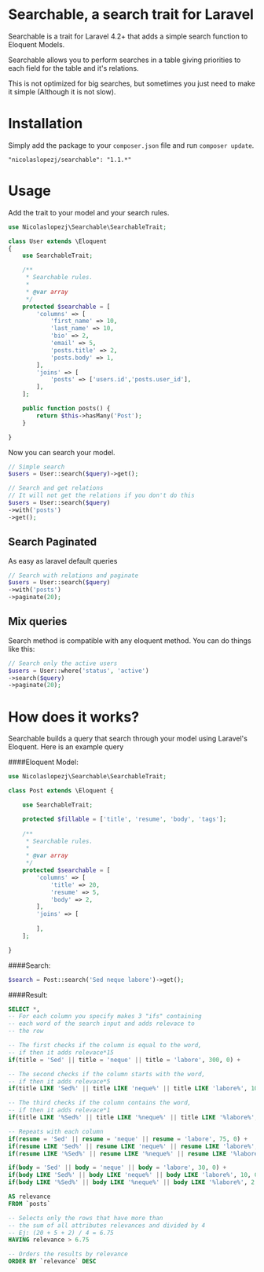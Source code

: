 Searchable, a search trait for Laravel
==========================================

Searchable is a trait for Laravel 4.2+ that adds a simple search function to Eloquent Models.

Searchable allows you to perform searches in a table giving priorities to each field for the table and it's relations.

This is not optimized for big searches, but sometimes you just need to make it simple (Although it is not slow).

# Installation

Simply add the package to your `composer.json` file and run `composer update`.

```
"nicolaslopezj/searchable": "1.1.*"
```

# Usage

Add the trait to your model and your search rules.

```php
use Nicolaslopezj\Searchable\SearchableTrait;

class User extends \Eloquent
{
    use SearchableTrait;

    /**
     * Searchable rules.
     *
     * @var array
     */
    protected $searchable = [
        'columns' => [
            'first_name' => 10,
            'last_name' => 10,
            'bio' => 2,
            'email' => 5,
            'posts.title' => 2,
            'posts.body' => 1,
        ],
        'joins' => [
            'posts' => ['users.id','posts.user_id'],
        ],
    ];

    public function posts() {
        return $this->hasMany('Post');
    }

}
```

Now you can search your model.

```php
// Simple search
$users = User::search($query)->get();

// Search and get relations
// It will not get the relations if you don't do this
$users = User::search($query)
->with('posts')
->get();
```


## Search Paginated

As easy as laravel default queries

```php
// Search with relations and paginate
$users = User::search($query)
->with('posts')
->paginate(20);
```

## Mix queries

Search method is compatible with any eloquent method. You can do things like this:

```php
// Search only the active users
$users = User::where('status', 'active')
->search($query)
->paginate(20);
```


# How does it works?

Searchable builds a query that search through your model using Laravel's Eloquent.
Here is an example query

####Eloquent Model:
```php
use Nicolaslopezj\Searchable\SearchableTrait;

class Post extends \Eloquent {

    use SearchableTrait;

    protected $fillable = ['title', 'resume', 'body', 'tags'];
    
    /**
     * Searchable rules.
     *
     * @var array
     */
    protected $searchable = [
        'columns' => [
            'title' => 20,
            'resume' => 5,
            'body' => 2,
        ],
        'joins' => [
            
        ],
    ];

}
```

####Search:
```php
$search = Post::search('Sed neque labore')->get();
```

####Result:
```sql
SELECT *,
-- For each column you specify makes 3 "ifs" containing 
-- each word of the search input and adds relevace to 
-- the row

-- The first checks if the column is equal to the word,
-- if then it adds relevace*15
if(title = 'Sed' || title = 'neque' || title = 'labore', 300, 0) +

-- The second checks if the column starts with the word,
-- if then it adds relevace*5
if(title LIKE 'Sed%' || title LIKE 'neque%' || title LIKE 'labore%', 100, 0) + 

-- The third checks if the column contains the word, 
-- if then it adds relevace*1
if(title LIKE '%Sed%' || title LIKE '%neque%' || title LIKE '%labore%', 20, 0) + 

-- Repeats with each column
if(resume = 'Sed' || resume = 'neque' || resume = 'labore', 75, 0) + 
if(resume LIKE 'Sed%' || resume LIKE 'neque%' || resume LIKE 'labore%', 25, 0) + 
if(resume LIKE '%Sed%' || resume LIKE '%neque%' || resume LIKE '%labore%', 5, 0) + 

if(body = 'Sed' || body = 'neque' || body = 'labore', 30, 0) + 
if(body LIKE 'Sed%' || body LIKE 'neque%' || body LIKE 'labore%', 10, 0) + 
if(body LIKE '%Sed%' || body LIKE '%neque%' || body LIKE '%labore%', 2, 0) + 

AS relevance
FROM `posts`

-- Selects only the rows that have more than
-- the sum of all attributes relevances and divided by 4
-- Ej: (20 + 5 + 2) / 4 = 6.75
HAVING relevance > 6.75

-- Orders the results by relevance
ORDER BY `relevance` DESC
```

